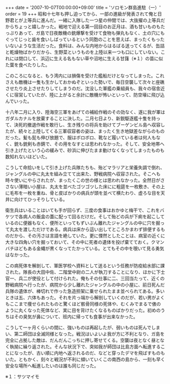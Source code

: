 +++
date = '2007-10-07T00:00:00+09:00'
title = 'ソロモン群島進駐（一）'
order = 19
+++
昭和十七年も押し迫ってから、一部の進級が発表されて俺と日野君とが上等兵に進んだ。一緒に入隊した一つ星の仲間では、大抜擢の上等兵だからちょっと嬉しかった。戦地で迎える第一回目のお正月は、酒も甘いものもたっぷりあって、ガ島で日夜敵機の銃爆撃を受けて食物も弾丸もなく、土の穴にもぐってじっと歯を食いしばっているという同胞のことを思えば、まったくもったいないような生活だった。食料は、みんな内地からはるばる送ってくるが、缶詰と乾燥物ばかりだから、生野菜というものを上陸以来一つも口にしていない。これには閉口して、浜辺に生える名もない草や沼地に生える甘藷（※１）の苗に似た葉を食べたりした。

このころになると、もう湾内には損傷を受けた艦船だけとなってしまった。これさえも敵機は一隻も生かしておかぬぞといった勢いで、毎日空襲して次々と座礁させたり炎上させたりしてしまうのだ。沈没した軍艦の乗組員も、我々の宿舎近くに宿営していたが、陸に上がると余計に敵機が怖いといって、防空壕に飛び込んでいった。

十八年二月に入り、陸海空三軍をあげての補給作戦のその効なく、遂に我が軍はガダルカナルを放棄することに決した。二月七日より、新鋭駆逐艦十隻を持って、決死的撤退作戦を敢行し、生き残りの将兵を助けてブーゲンビル島へ収容したが、続々と上陸してくる三軍収容者の姿は、まったく生き地獄差ながらのものだった。髪も髭も伸び放題で、服はボロボロ、靴など履いている者は何人もなく、銃も銃剣も赤錆で、その用をなすとは思われなかった。そして、安全地帯へ引き上げたという心の緩みで、砂浜に伸びたまま動けなくなってしまったものも数知れないほどいた。

こうして命拾いをして引き上げた兵隊たちも、殆どマラリアと栄養失調で倒れ、ジャングルの中に丸太を組み立てて出来た、野戦病院へ収容された。そこへも時々使いにやらされたが、まったくこの世の様とは思われなかった。全然日がささない薄暗い小屋は、丸太を並べたゴツゴツした床にに粗筵を一枚敷き、その上に毛布を一枚を重ね、骨と皮ばかりの病兵が頭を並べて横たわり、虚ろな目を天井に向けてひっそりしている。

衛生兵はいることはいても手が回らず、三度の食事はおかゆと梅干で、これをバケツで各病人の飯盒の蓋に配って回るだけだ。そして殆どの兵が下痢を起こしているのに便器もなく、便所といってもずいぶん離れたジャングルの中に穴を掘って丸太を渡しただけである。病兵は床から這い出してところかまわず排便するものだから、その汚さは言語を絶していた。更に慄然としたことは、病室の近くに大きな四角い穴を掘っておいて、その中に死者の遺体を投げ棄てておく。クマンバチほどもある金蠅が黒くなってたかっている。とてもその中を覗いて見る勇気はなかった。

この病死体を解剖して、軍医学校へ資料として送るという任務が防疫給水部に課された。隊長の大田中佐、二階堂中尉の二人が執刀することになり、ほかに下士官一、兵二が使役として付けられた。俺もその仕事に二、三回当たって、近くの野戦病院へ行ったが、病院から少し離れたジャングルの中の小屋に、前日死んだ兵隊の遺体が、棒切れで作った急造担架に乗せられたまま並べられてある。多いときは五、六体もあった。それを片っ端から解剖していくのだが、若い男がよくもここまで痩せられたものと驚くほど骸骨同様の死体や、むくみでまるで俵のように丸くなった死体など、実に目を背けたくなるものばかりだった。初めのうちはその臭気が鼻について、班内に帰っても食事が出来なかった。

こうして一ヶ月くらいの間に、強いものは再起したが、弱いものは死んでしまい、第二師団は全滅同様となった。戦況はいよいよ我が方に不利となり、ガ島を完全に占拠した敵は、だんだんこっちに押し寄せてくる。空襲は夜となく昼となく執拗に繰り返された。そんな状況下で、突如我が師団は比島方面へ転進することになったが、古い順に内地へ返されるのだ、などと穿ったデマを飛ばすものもいた。ともかく、刻々と戦況が不利に傾いていくこの南西の島から、一刻も早く安全な場所へ転進したいのは誰も同じだった。

※１：サツマイモ
